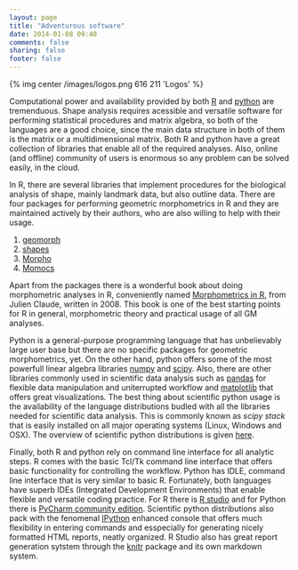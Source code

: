 ```yaml
---
layout: page
title: "Adventurous software"
date: 2014-01-08 09:40
comments: false
sharing: false
footer: false
---
```


{% img center /images/logos.png 616 211 'Logos' %} 

Computational power and availability provided by both [R](http://www.r-project.org/) and [python](http://www.python.org/) are tremenduous. Shape analysis requires acessible and versatile software for performing statistical procedures and matrix algebra, so both of the languages are a good choice, since the main data structure in both of them is the matrix or a multidimensional matrix. Both R and python have a great collection of libraries that enable all of the required analyses. Also, online (and offline) community of users is enormous so any problem can be solved easily, in the cloud. 

In R, there are several libraries that implement procedures for the biological analysis of shape, mainly landmark data, but also outline data. There are four packages for performing geometric morphometrics in R and they are maintained actively by their authors, who are also willing to help with their usage.

1. [geomorph](http://cran.r-project.org/web/packages/geomorph/)
2. [shapes](http://cran.r-project.org/web/packages/shapes/index.html)
3. [Morpho](http://cran.r-project.org/web/packages/Morpho/index.html)
4. [Momocs](http://cran.r-project.org/web/packages/Momocs/index.html) 

Apart from the packages there is a wonderful book about doing morphometric analyses in R, conveniently named [Morphometrics in R](http://www.springer.com/statistics/life+sciences,+medicine+%26+health/book/978-0-387-77789-4), from Julien Claude, written in 2008. This book is one of the best starting points for R in general, morphometric theory and practical usage of all GM analyses.

Python is a general-purpose programming language that has unbelievably large user base but there are no specific packages for geometric morphometrics, yet. On the other hand, python offers some of the most powerfull linear algebra libraries [numpy](http://www.numpy.org/) and [scipy](http://scipy.org/). Also, there are other libraries commonly used in scientific data analysis such as [pandas](http://pandas.pydata.org/) for flexible data manipulation and uniterrupted workflow and [matplotlib](http://matplotlib.org/) that offers great visualizations. The best thing about scientific python usage is the availability of the language distributions budled with all the libraries needed for scientific data analysis. This is commonly known as *scipy stack* that is easily installed on all major operating systems (Linux, Windows and OSX). The overview of scientific python distributions is given [here](http://scipy.org/install.html).

Finally, both R and python rely on command line interface for all analytic steps. R comes with the basic Tcl/Tk command line interface that offers basic functionality for controlling the workflow. Python has IDLE, command line interface that is very similar to basic R. Fortunately, both languages have superb IDEs (Integrated Development Environments) that enable flexible and versatile coding practice. For R there is [R studio](http://www.rstudio.com/) and for Python there is [PyCharm community edition](http://www.jetbrains.com/pycharm/download/). Scientific python distributions also pack with the fenomenal [IPython](http://ipython.org/) enhanced console that offers much flexibility in entering commands and esspecially for generating nicely formatted HTML reports, neatly organized. R Studio also has great report generation sytstem through the [knitr](http://yihui.name/knitr/) package and its own markdown system.